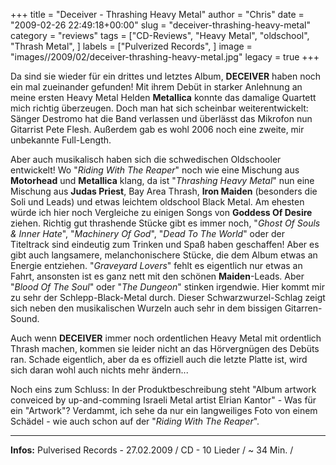 +++
title = "Deceiver - Thrashing Heavy Metal"
author = "Chris"
date = "2009-02-26 22:49:18+00:00"
slug = "deceiver-thrashing-heavy-metal"
category = "reviews"
tags = ["CD-Reviews", "Heavy Metal", "oldschool", "Thrash Metal", ]
labels = ["Pulverized Records", ]
image = "images//2009/02/deceiver-thrashing-heavy-metal.jpg"
legacy = true
+++

Da sind sie wieder für ein drittes und letztes Album, **DECEIVER** haben noch ein mal zueinander gefunden! Mit ihrem Debüt in starker Anlehnung an meine ersten Heavy Metal Helden **Metallica** konnte das damalige Quartett mich richtig überzeugen. Doch man hat sich scheinbar weiterentwickelt: Sänger Destromo hat die Band verlassen und überlässt das Mikrofon nun Gitarrist Pete Flesh. Außerdem gab es wohl 2006 noch eine zweite, mir unbekannte Full-Length.

Aber auch musikalisch haben sich die schwedischen Oldschooler entwickelt! Wo "_Riding With The Reaper_" noch wie eine Mischung aus **Motorhead** und **Metallica** klang, da ist "_Thrashing Heavy Metal_" nun eine Mischung aus **Judas Priest**, Bay Area Thrash, **Iron Maiden** (besonders die Soli und Leads) und etwas leichtem oldschool Black Metal. Am ehesten würde ich hier noch Vergleiche zu einigen Songs von **Goddess Of Desire** ziehen.
Richtig gut thrashende Stücke gibt es immer noch, "_Ghost Of Souls & Inner Hate_", "_Machinery Of God_", "_Dead To The World_" oder der Titeltrack sind eindeutig zum Trinken und Spaß haben geschaffen! Aber es gibt auch langsamere, melanchonischere Stücke, die dem Album etwas an Energie entziehen. "_Graveyard Lovers_" fehlt es eigentlich nur etwas an Fahrt, ansonsten ist es ganz nett mit den schönen **Maiden**-Leads. Aber "_Blood Of The Soul_" oder "_The Dungeon_" stinken irgendwie. Hier kommt mir zu sehr der Schlepp-Black-Metal durch. Dieser Schwarzwurzel-Schlag zeigt sich neben den musikalischen Wurzeln auch sehr in dem bissigen Gitarren-Sound.

Auch wenn **DECEIVER** immer noch ordentlichen Heavy Metal mit ordentlich Thrash machen, kommen sie leider nicht an das Hörvergnügen des Debüts ran. Schade eigentlich, aber da es offiziell auch die letzte Platte ist, wird sich daran wohl auch nichts mehr ändern...

Noch eins zum Schluss: In der Produktbeschreibung steht "Album artwork conveiced by up-and-comming Israeli Metal artist Elrian Kantor" - Was für ein "Artwork"? Verdammt, ich sehe da nur ein langweiliges Foto von einem Schädel - wie auch schon auf der "_Riding With The Reaper_".





---
**Infos:**
Pulverised Records - 27.02.2009 / 
CD - 10 Lieder / ~ 34 Min. / 
